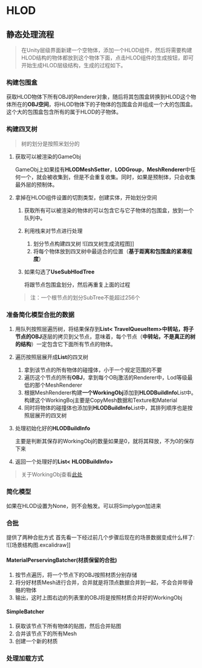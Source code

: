 # HLOD

## 静态处理流程
 > 在Unity层级界面新建一个空物体，添加一个HLOD组件，然后将需要构建HLOD结构的物体都放到这个物体下面，点击HLOD组件的生成按钮，即可开始生成HLOD层级结构，生成的过程如下。

### 构建包围盒

获取HLOD物体下所有OBJ的Renderer对象，随后将其包围盒转换到HLOD这个物体所在的**OBJ空间**，将HLOD物体下的子物体的包围盒合并组成一个大的包围盒。这个大的包围盒包含所有的属于HLOD的子物体。

### 构建四叉树

> 树的划分是按照米划分的

1. 获取可以被渲染的GameObj

   GameObj上如果挂有**HLODMeshSetter**，**LODGroup**，**MeshRenderer**中任何一个，就会被收集到，但是不会重复收集。同时，如果是预制体，只会收集最外层的预制体。

2. 拿掉在HLOD组件设置的切割类型，创建实体，开始划分空间

   1. 获取所有可以被渲染的物体的可以包含它与它子物体的包围盒，放到一个队列中。
   
   2. 利用栈来对节点进行处理
	   1. 划分节点构建四叉树
		   ![[四叉树生成流程图]]
	   2. 将每个物体放到四叉树中最适合的位置（**基于距离和包围盒的紧凑程度**）
   
   3. 如果勾选了**UseSubHlodTree**
   
      将跟节点包围盒划分，然后再重复上面的过程
   
   > 注：一个根节点的划分SubTree不能超过256个
   
### 准备简化模型合批的数据

1. 用队列按照层遍历树，将结果保存到**List< TravelQueueItem>**中转站，将子节点的**OBJ**逐层的拷贝到父节点，意味着，每个节点（**中转站，不是真正的树的结构**）一定包含它下面所有节点的物体。

2. 遍历按照层展开成**List**的四叉树

   1. 拿到该节点的所有物体的碰撞体，小于一个规定范围的不要
   2. 遍历这个节点的所有**OBJ**，拿到每个OBj激活的Renderer中，Lod等级最低的那个MeshRenderer
   3. 根据MeshRenderer构建**一个WorkingObj**添加到**HLODBuildInfo**List中。
	   构建这个WorkingBoj主要是CopyMesh数据和Texture和Material
   4. 同时将物体的碰撞体也添加到**HLODBuildInfo**List中，其排列顺序也是按照层展开的四叉树

3. 处理初始化好的**HLODBuildInfo**

   主要是判断其保存的WorkingObj的数量如果是0，就将其释放，不为0的保存下来

4. 返回一个处理好的**List< HLODBuildInfo>**

> 关于WorkingObj查看[此处](obsidian://open?vault=HLOD&file=WorkingObj)

### 简化模型
如果在HLOD设置为None，则不会触发。可以将Simplygon加进来

### 合批
提供了两种合批方式
首先看一下经过前几个步骤后现在的场景数据变成什么样了:
![[场景结构图.excalidraw]]
#### MaterialPerservingBatcher(材质保留的合批)
1. 按节点遍历，将一个节点下的OBJ按照材质分别存储
2. 将分好材质Mesh进行合并，合并就是将顶点数据合并到一起，不会合并带骨骼的物体
3. 输出，这时上图右边的列表里的OBJ将是按照材质合并好的WorkingObj
#### SimpleBatcher
1. 获取该节点下所有物体的贴图，然后合并贴图
2. 合并该节点下的所有Mesh
3. 创建一个新的材质
### 处理加载方式


